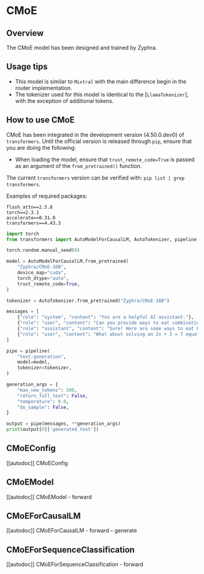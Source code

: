 <!--Copyright 2024 The HuggingFace Team. All rights reserved.

Licensed under the Apache License, Version 2.0 (the "License"); you may not use this file except in compliance with
the License. You may obtain a copy of the License at

http://www.apache.org/licenses/LICENSE-2.0

Unless required by applicable law or agreed to in writing, software distributed under the License is distributed on
an "AS IS" BASIS, WITHOUT WARRANTIES OR CONDITIONS OF ANY KIND, either express or implied. See the License for the
specific language governing permissions and limitations under the License.

⚠️ Note that this file is in Markdown but contains specific syntax for our doc-builder (similar to MDX) that may not be
rendered properly in your Markdown viewer.

-->

# CMoE

## Overview

The CMoE model has been designed and trained by Zyphra.

## Usage tips

- This model is similar to `Mixtral` with the main difference begin in the router implementation.
- The tokenizer used for this model is identical to the [`LlamaTokenizer`], with the exception of additional tokens.

## How to use CMoE

<Tip warning={true}>

CMoE has been integrated in the development version (4.50.0.dev0) of `transformers`. Until the official version is released through `pip`, ensure that you are doing the following:
* When loading the model, ensure that `trust_remote_code=True` is passed as an argument of the `from_pretrained()` function.

The current `transformers` version can be verified with: `pip list | grep transformers`.

Examples of required packages:
```
flash_attn==2.5.8
torch==2.3.1
accelerate==0.31.0
transformers==4.43.3
```

</Tip>

```python
import torch
from transformers import AutoModelForCausalLM, AutoTokenizer, pipeline 

torch.random.manual_seed(0) 

model = AutoModelForCausalLM.from_pretrained( 
    "Zyphra/CMoE-16B",  
    device_map="cuda",  
    torch_dtype="auto",  
    trust_remote_code=True,  
) 

tokenizer = AutoTokenizer.from_pretrained("Zyphra/CMoE-16B") 

messages = [ 
    {"role": "system", "content": "You are a helpful AI assistant."}, 
    {"role": "user", "content": "Can you provide ways to eat combinations of bananas and dragonfruits?"}, 
    {"role": "assistant", "content": "Sure! Here are some ways to eat bananas and dragonfruits together: 1. Banana and dragonfruit smoothie: Blend bananas and dragonfruits together with some milk and honey. 2. Banana and dragonfruit salad: Mix sliced bananas and dragonfruits together with some lemon juice and honey."}, 
    {"role": "user", "content": "What about solving an 2x + 3 = 7 equation?"}, 
] 

pipe = pipeline( 
    "text-generation", 
    model=model, 
    tokenizer=tokenizer, 
) 

generation_args = { 
    "max_new_tokens": 500, 
    "return_full_text": False, 
    "temperature": 0.0, 
    "do_sample": False, 
} 

output = pipe(messages, **generation_args) 
print(output[0]['generated_text'])
```

## CMoEConfig

[[autodoc]] CMoEConfig

<frameworkcontent>
<pt>

## CMoEModel

[[autodoc]] CMoEModel
    - forward

## CMoEForCausalLM

[[autodoc]] CMoEForCausalLM
    - forward
    - generate

## CMoEForSequenceClassification

[[autodoc]] CMoEForSequenceClassification
    - forward

</pt>
</frameworkcontent>
